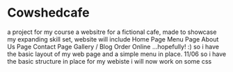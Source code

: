 # Cowshedcafe
a project for my course
a websitre for a fictional cafe, made to showcase my expanding skill set, website will include
Home Page
Menu Page
About Us Page
Contact Page
Gallery / Blog 
Order Online 
...hopefully! :)
so i have the basic layout of my web page and a simple menu in place.
11/06
so i have the basic structure in place for my webiste i will now work on some css
